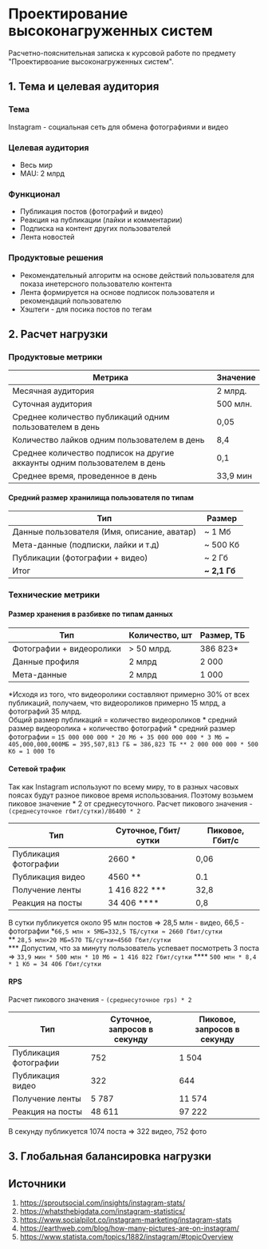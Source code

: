 # Проектирование высоконагруженных систем
Расчетно-пояснительная записка к курсовой работе по предмету "Проектирвоание высоконагруженных систем".  
## 1. Тема и целевая аудитория
### Тема
Instagram - социальная сеть для обмена фотографиями и видео
### Целевая аудитория
- Весь мир
- MAU: 2 млрд
### Функционал
- Публикация постов (фотографий и видео)
- Реакция на публикации (лайки и комментарии)
- Подписка на контент других пользователей
- Лента новостей
### Продуктовые решения
- Рекомендательный алгоритм на основе действий пользователя для показа инетерсного пользователю контента 
- Лента формируется на основе подписок пользователя и рекомендаций пользователю
- Хэштеги - для посика постов по тегам
## 2. Расчет нагрузки
### Продуктовые метрики
| Метрика                                                                   | Значение |
|---------------------------------------------------------------------------|----------|
| Месячная аудитория                                                        | 2 млрд.  |
| Суточная аудитория                                                        | 500 млн. |
| Среднее количество публикаций одним пользователем в день                  | 0,05     |
| Количество лайков одним пользователем в день                              | 8,4      |
| Среднее количество подписок на другие аккаунты одним пользователем в день | 0,1      |
| Среднее время, проведенное в день                                         | 33,9 мин |
#### Средний размер хранилища пользователя по типам
| Тип                                         | Размер       |
|---------------------------------------------|--------------|
| Данные пользователя (Имя, описание, аватар) | ~ 1 Мб       |
| Мета-данные (подписки, лайки и т.д)         | ~ 500 Кб     |
| Публикации (фотографии + видео)             | ~ 2 Гб       |
| Итог                                        | **~ 2,1 Гб** |
### Технические метрики
#### Размер хранения в разбивке по типам данных
| Тип                      | Количество, шт | Размер, ТБ |
|--------------------------|----------------|------------|
| Фотографии + видеоролики | > 50 млрд.     | 386 823*   |
| Данные профиля           | 2 млрд         | 2 000      |
| Мета-данные              | 2 млрд         | 1 000      |
*Исходя из того, что видеоролики составляют примерно 30% от всех публикаций, получаем, что видеороликов примерно 15 млрд, а фотографий 35 млрд.   
Общий размер публикаций = количество видеороликов * средний размер видеоролика + количество фотографий * средний размер фотографии = `15 000 000 000 * 20 Мб + 35 000 000 000 * 3 Мб = 405,000,000,000МБ = 395,507,813 ГБ
= 386,823 ТБ
** 2 000 000 000 * 500 Kб = 1 000 Тб`
#### Сетевой трафик
Так как Instagram используют по всему миру, то в разных часовых поясах будут разное пиковое время использования. Поэтому возьмем пиковое значение * 2 от среднесуточного. 
Расчет пикового значения - `(среднесуточное гбит/сутки)/86400 * 2`

| Тип                   | Суточное, Гбит/сутки | Пиковое, Гбит/с |
|-----------------------|----------------------|-----------------|
| Публикация фотографии | 2660 *               | 0,06            | 
| Публикация видео      | 4560 **              | 0.1             |
| Получение ленты       | 1 416 822 ***        | 32,8            |
| Реакция на посты      | 34 406 ****          | 0,8             |
В сутки публикуется около 95 млн постов => 28,5 млн - видео, 66,5 - фотографии
*`66,5 млн × 5МБ=332,5 ТБ/сутки ≈ 2660 Гбит/сутки`  
** `28,5 млн×20 МБ=570 ТБ/сутки≈4560 Гбит/сутки`  
*** Допустим, что за минуту пользователь успевает посмотреть 3 поста => `33,9 мин * 500 млн * 10 Мб = 1 416 822 Гбит/сутки`
**** `500 млн * 8,4 * 1 Кб = 34 406 Гбит/сутки`
#### RPS
Расчет пикового значения - `(среднесуточное rps) * 2`

| Тип                    | Суточное, запросов в секунду | Пиковое, запросов в секунду |
|------------------------|------------------------------|-----------------------------|
| Публикация фотографии  | 752                          | 1 504                       | 
| Публикация видео       | 322                          | 644                         |
| Получение ленты        | 5 787                        | 11 574                      |
| Реакция на посты       | 48 611                       | 97 222                      |
В секунду публикуется 1074 поста => 322 видео, 752 фото

## 3. Глобальная балансировка нагрузки


## Источники
1. https://sproutsocial.com/insights/instagram-stats/
2. https://whatsthebigdata.com/instagram-statistics/
3. https://www.socialpilot.co/instagram-marketing/instagram-stats
4. https://earthweb.com/blog/how-many-pictures-are-on-instagram/
5. https://www.statista.com/topics/1882/instagram/#topicOverview